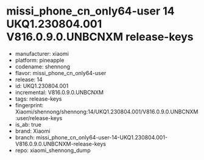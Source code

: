 # missi_phone_cn_only64-user 14 UKQ1.230804.001 V816.0.9.0.UNBCNXM release-keys
- manufacturer: xiaomi
- platform: pineapple
- codename: shennong
- flavor: missi_phone_cn_only64-user
- release: 14
- id: UKQ1.230804.001
- incremental: V816.0.9.0.UNBCNXM
- tags: release-keys
- fingerprint: Xiaomi/shennong/shennong:14/UKQ1.230804.001/V816.0.9.0.UNBCNXM:user/release-keys
- is_ab: true
- brand: Xiaomi
- branch: missi_phone_cn_only64-user-14-UKQ1.230804.001-V816.0.9.0.UNBCNXM-release-keys
- repo: xiaomi_shennong_dump
